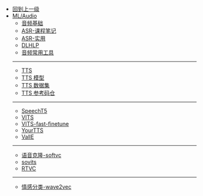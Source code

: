 - [回到上一级](ML/)
- [ML/Audio](ML/Audio/)
  - [音频基础](ML/Audio/音频基础)
  - [ASR-课程笔记](ML/Audio/CLASS/)
  - [ASR-实用](ML/Audio/whisper_asr)
  - [DLHLP](ML/Audio/DLHLP)
  - [音频常用工具](ML/Audio/tools/)
  - ------
  - [TTS](ML/Audio/tts)
  - [TTS 模型](ML/Audio/tts_model)
  - [TTS 数据集](ML/Audio/dataset)
  - [TTS 参考码仓](ML/Audio/model_use)
  - -------
  - [SpeechT5](ML/Audio/speecht5)
  - [VITS](ML/Audio/vits)
  - [VITS-fast-finetune](ML/Audio/vfft)
  - [YourTTS](ML/Audio/yourtts)
  - [VallE](ML/Audio/valle)
  - -------
  - [语音克隆-softvc](ML/Audio/softvc)
  - [sovits](ML/Audio/sovits)
  - [RTVC](ML/Audio/rtvc)
  - -------
  - [情感分类-wave2vec](ML/Audio/情感分类)